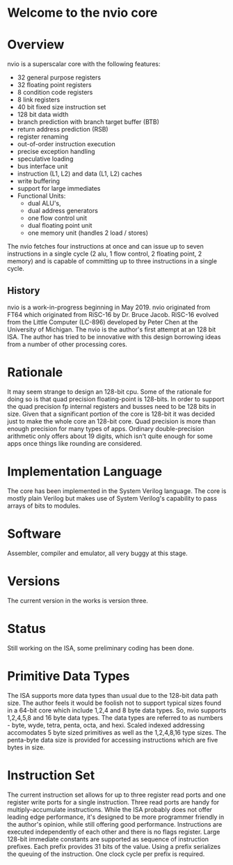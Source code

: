 # Welcome to the nvio core

# Overview
nvio is a superscalar core with the following features:
- 32 general purpose registers
- 32 floating point registers
- 8 condition code registers
- 8 link registers
- 40 bit fixed size instruction set
- 128 bit data width
- branch prediction with branch target buffer (BTB)
- return address prediction (RSB)
- register renaming
- out-of-order instruction execution
- precise exception handling
- speculative loading
- bus interface unit
- instruction (L1, L2) and data (L1, L2) caches
- write buffering
- support for large immediates
- Functional Units:
	- dual ALU's,
	- dual address generators
	- one flow control unit
	- dual floating point unit
	- one memory unit (handles 2 load / stores)

The nvio fetches four instructions at once and can issue up to seven instructions in a single cycle (2 alu, 1 flow control, 2 floating point, 2 memory) and is capable of committing up to three instructions in a single cycle. 

## History
nvio is a work-in-progress beginning in May 2019. nvio originated from FT64 which originated from RiSC-16 by Dr. Bruce Jacob. RiSC-16 evolved from the Little Computer (LC-896) developed by Peter Chen at the University of Michigan. The nvio is the author's first attempt at an 128 bit ISA. The author has tried to be innovative with this design borrowing ideas from a number of other processing cores.

# Rationale
It may seem strange to design an 128-bit cpu. Some of the rationale for doing so is that quad precision floating-point is 128-bits. In order to support the quad precision fp internal registers and busses need to be 128 bits in size. Given that a significant portion of the core is 128-bit it was decided just to make the whole core an 128-bit core. Quad precision is more than enough precision for many types of apps. Ordinary double-precision arithmetic only offers about 19 digits, which isn't quite enough for some apps once things like rounding are considered.

# Implementation Language
The core has been implemented in the System Verilog language. The core is mostly plain Verilog but makes use of System Verilog's capability to pass arrays of bits to modules.

# Software
Assembler, compiler and emulator, all very buggy at this stage.

# Versions
The current version in the works is version three.

# Status
Still working on the ISA, some preliminary coding has been done.

# Primitive Data Types
The ISA supports more data types than usual due to the 128-bit data path size. The author feels it would be foolish not to support typical sizes found in a 64-bit core which include 1,2,4 and 8 byte data types. So, nvio supports 1,2,4,5,8 and 16 byte data types. The data types are referred to as numbers - byte, wyde, tetra, penta, octa, and hexi. Scaled indexed addressing accomodates 5 byte sized primitives as well as the 1,2,4,8,16 type sizes. The penta-byte data size is provided for accessing instructions which are five bytes in size.

# Instruction Set
The current instruction set allows for up to three register read ports and one register write ports for a single instruction. Three read ports are handy for multiply-accumulate instructions. While the ISA probably does not offer leading edge performance, it's designed to be more programmer friendly in the author's opinion, while still offering good performance.
Instructions are executed independently of each other and there is no flags register.
Large 128-bit immediate constants are supported as sequence of instruction prefixes. Each prefix provides 31 bits of the value. Using a prefix serializes the queuing of the instruction. One clock cycle per prefix is required.

